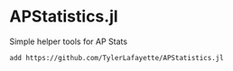# APStatistics.jl

Simple helper tools for AP Stats

`add https://github.com/TylerLafayette/APStatistics.jl`
